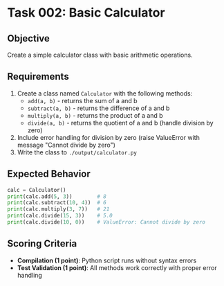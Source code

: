 # Task 002: Basic Calculator

## Objective
Create a simple calculator class with basic arithmetic operations.

## Requirements
1. Create a class named `Calculator` with the following methods:
   - `add(a, b)` - returns the sum of a and b
   - `subtract(a, b)` - returns the difference of a and b
   - `multiply(a, b)` - returns the product of a and b
   - `divide(a, b)` - returns the quotient of a and b (handle division by zero)
2. Include error handling for division by zero (raise ValueError with message "Cannot divide by zero")
3. Write the class to `./output/calculator.py`

## Expected Behavior
```python
calc = Calculator()
print(calc.add(5, 3))        # 8
print(calc.subtract(10, 4))  # 6
print(calc.multiply(3, 7))   # 21
print(calc.divide(15, 3))    # 5.0
print(calc.divide(10, 0))    # ValueError: Cannot divide by zero
```

## Scoring Criteria
- **Compilation (1 point)**: Python script runs without syntax errors
- **Test Validation (1 point)**: All methods work correctly with proper error handling